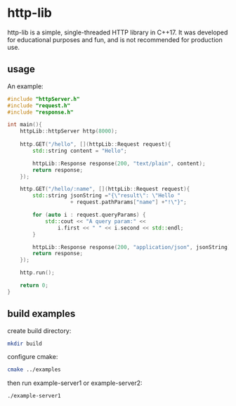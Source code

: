 # http-lib

http-lib is a simple, single-threaded HTTP library in C++17. It was developed for educational purposes and fun, and is not recommended for production use.

## usage

An example:

```c++
#include "httpServer.h"
#include "request.h"
#include "response.h"

int main(){
    httpLib::httpServer http(8000);
    
    http.GET("/hello", [](httpLib::Request request){
        std::string content = "Hello";

        httpLib::Response response(200, "text/plain", content);
        return response;
    });

    http.GET("/hello/:name", [](httpLib::Request request){
        std::string jsonString ="{\"result\": \"Hello "
                    + request.pathParams["name"] +"!\"}";

        for (auto i : request.queryParams) {
            std::cout << "A query param:" <<
                i.first << " " << i.second << std::endl;
        }

        httpLib::Response response(200, "application/json", jsonString);
        return response;
    });

    http.run();

    return 0;
}
```
## build examples

create build directory:
```bash
mkdir build
```
configure cmake:
```bash
cmake ../examples
```
then run example-server1 or example-server2:
```bash
./example-server1
```